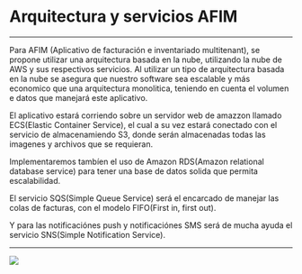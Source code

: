 # Arquitectura y servicios AFIM
---
Para AFIM (Aplicativo de facturación e inventariado multitenant), se propone utilizar una arquitectura basada en la nube, utilizando la nube de AWS y sus respectivos servicios. Al utilizar un tipo de arquitectura basada en la nube se asegura que nuestro software sea escalable y más economico que una arquitectura monolitica, teniendo en cuenta el volumen e datos que manejará este aplicativo.

El aplicativo estará corriendo sobre un servidor web de amazzon llamado ECS(Elastic Container Service), el cual a su vez estará conectado con el servicio de almacenamiendo S3, donde serán almacenadas todas las imagenes y archivos que se requieran.

Implementaremos tambíen el uso de Amazon RDS(Amazon relational database service) para tener una base de datos solida que permita escalabilidad.

El servicio SQS(Simple Queue Service) será el encarcado de manejar las colas de facturas, con el modelo FIFO(First in, first out).

Y para las notificaciónes push y notificaciónes SMS será de mucha ayuda el servicio SNS(Simple Notification Service).

___

![](https://github.com/KelvinMR1997/A.F.I.M/blob/main/Documentacion/Arquitectura%20y%20servicios/AFIM%20Arquitectura%20y%20servicios.jpeg)